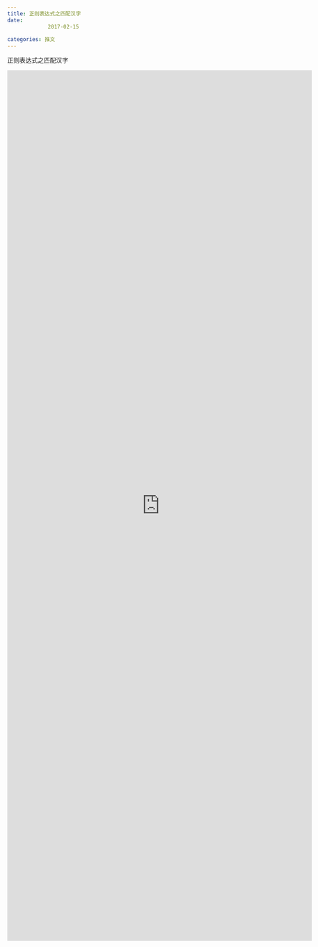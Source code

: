 ```yaml
---
title: 正则表达式之匹配汉字
date: 
             2017-02-15
            
categories: 推文
---
```

正则表达式之匹配汉字<!--more-->
<iframe src="http://202.114.234.173:8669/appbbs/Stata_Article/@正则表达式之匹配汉字.htm" width="700px" height="2000px" scrolling="auto" frameborder=0 ></iframe>